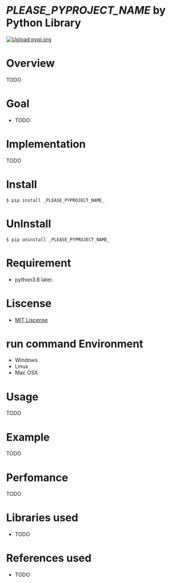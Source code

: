 # _PLEASE_PYPROJECT_NAME_  by Python Library
[![Upload pypi.org](https://github.com/kirin123kirin/_PLEASE_PYPROJECT_NAME_/actions/workflows/pypi.yml/badge.svg?branch=v0.1.0)](https://github.com/kirin123kirin/_PLEASE_PYPROJECT_NAME_/actions/workflows/pypi.yml)

# Overview
TODO

# Goal
* TODO

# Implementation
TODO

# Install
```
$ pip install _PLEASE_PYPROJECT_NAME_
```

# UnInstall
```
$ pip uninstall _PLEASE_PYPROJECT_NAME_
```

# Requirement
* python3.6 later.

# Liscense
* [MIT Liscense](https://github.com/kirin123kirin/_PLEASE_PYPROJECT_NAME_/blob/master/LICENSE)

# run command Environment
* Windows
* Linux
* Mac OSX

# Usage
TODO

# Example
TODO

# Perfomance
TODO

# Libraries used
* TODO

# References used
* TODO
